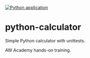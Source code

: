 [![Python application](https://github.com/radianssi/python-calculator/actions/workflows/python-app.yml/badge.svg)](https://github.com/radianssi/python-calculator/actions/workflows/python-app.yml)

# python-calculator

Simple Python calculator with unittests.

AW Academy hands-on training.
